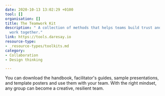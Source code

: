 ```yaml
---
date: 2020-10-13 13:02:29 +0100
tool: []
organisation: []
title: The Teamwork Kit
description: " A collection of methods that helps teams build trust and deliver great
  work together."
link: https://tools.daresay.io
resource-type:
- _resource-types/toolkits.md
category:
- Collaboration
- Design thinking

---
```

You can download the handbook, facilitator's guides, sample presentations, and template posters and use them with your team. With the right mindset, any group can become a creative, resilient team.